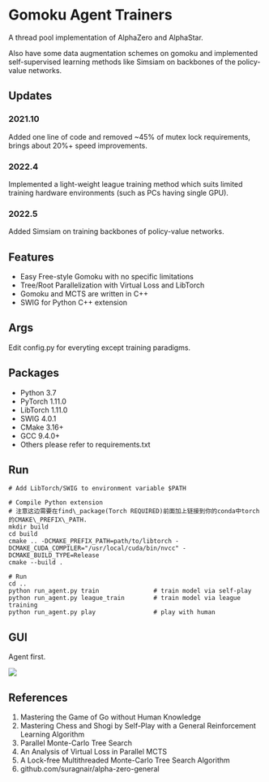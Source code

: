 # Gomoku Agent Trainers
A thread pool implementation of AlphaZero and AlphaStar.

Also have some data augmentation schemes on gomoku and implemented self-supervised learning methods like Simsiam on backbones of the policy-value networks. 

## Updates
### 2021.10
Added one line of code and removed ~45% of mutex lock requirements, brings about 20%+ speed improvements.
### 2022.4
Implemented a light-weight league training method which suits limited training hardware environments (such as PCs having single GPU).
### 2022.5
Added Simsiam on training backbones of policy-value networks.

## Features
* Easy Free-style Gomoku with no specific limitations
* Tree/Root Parallelization with Virtual Loss and LibTorch
* Gomoku and MCTS are written in C++
* SWIG for Python C++ extension

## Args
Edit config.py for everyting except training paradigms.

## Packages

* Python 3.7
* PyTorch 1.11.0
* LibTorch 1.11.0
* SWIG 4.0.1
* CMake 3.16+
* GCC 9.4.0+
* Others please refer to requirements.txt

## Run
```
# Add LibTorch/SWIG to environment variable $PATH

# Compile Python extension
# 注意这边需要在find\_package(Torch REQUIRED)前面加上链接到你的conda中torch的CMAKE\_PREFIX\_PATH.
mkdir build
cd build
cmake .. -DCMAKE_PREFIX_PATH=path/to/libtorch -DCMAKE_CUDA_COMPILER="/usr/local/cuda/bin/nvcc" -DCMAKE_BUILD_TYPE=Release
cmake --build .

# Run
cd ..
python run_agent.py train               # train model via self-play
python run_agent.py league_train        # train model via league training
python run_agent.py play                # play with human
```

## GUI
Agent first.

![](https://github.com/Ma-Weijian/gomoku-agent-trainer/blob/master/assets/gomoku_gui.png)

## References
1. Mastering the Game of Go without Human Knowledge
2. Mastering Chess and Shogi by Self-Play with a General Reinforcement Learning Algorithm
3. Parallel Monte-Carlo Tree Search
4. An Analysis of Virtual Loss in Parallel MCTS
5. A Lock-free Multithreaded Monte-Carlo Tree Search Algorithm
6. github.com/suragnair/alpha-zero-general
